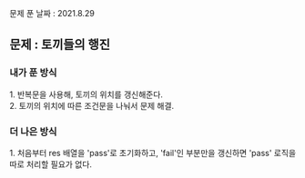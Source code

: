 문제 푼 날짜 : 2021.8.29

<h2>문제 : 토끼들의 행진</h2>

<h3>내가 푼 방식</h3>
<div>1. 반복문을 사용해, 토끼의 위치를 갱신해준다.</div>
<div>2. 토끼의 위치에 따른 조건문을 나눠서 문제 해결.</div>

<h3>더 나은 방식</h3>
<div>1. 처음부터 res 배열을 'pass'로 초기화하고, 'fail'인 부분만을 갱신하면 'pass' 로직을 따로 처리할 필요가 없다.</div>